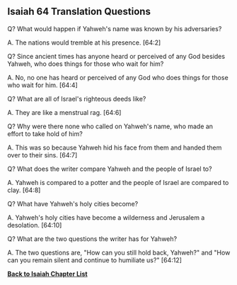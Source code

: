 ## Isaiah 64 Translation Questions ##

Q? What would happen if Yahweh's name was known by his adversaries?

A. The nations would tremble at his presence. [64:2]

Q? Since ancient times has anyone heard or perceived of any God besides Yahweh, who does things for those who wait for him?

A. No, no one has heard or perceived of any God who does things for those who wait for him. [64:4]

Q? What are all of Israel's righteous deeds like?

A. They are like a menstrual rag. [64:6]

Q? Why were there none who called on Yahweh's name, who made an effort to take hold of him?

A. This was so because Yahweh hid his face from them and handed them over to their sins. [64:7]

Q? What does the writer compare Yahweh and the people of Israel to?

A. Yahweh is compared to a potter and the people of Israel are compared to clay. [64:8]

Q? What have Yahweh's holy cities become?

A. Yahweh's holy cities have become a wilderness and Jerusalem a desolation. [64:10]

Q? What are the two questions the writer has for Yahweh?

A. The two questions are, "How can you still hold back, Yahweh?" and "How can you remain silent and continue to humiliate us?" [64:12]

__[Back to Isaiah Chapter List](./)__

